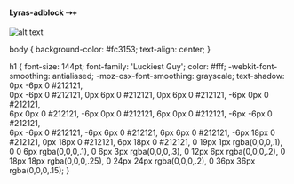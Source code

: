 #### Lyras-adblock ⇢+
![alt text](https://im3.ezgif.com/tmp/ezgif-3-b33aecd566e6.gif)

body {
  background-color: #fc3153;
  text-align: center;
}

h1 {
  font-size: 144pt;
  font-family: 'Luckiest Guy';
  color: #fff;
  -webkit-font-smoothing: antialiased;
  -moz-osx-font-smoothing: grayscale;
  text-shadow:   0px -6px 0 #212121,  
                 0px -6px 0 #212121,
                 0px  6px 0 #212121,
                 0px  6px 0 #212121,
                -6px  0px 0 #212121,  
                 6px  0px 0 #212121,
                -6px  0px 0 #212121,
                 6px  0px 0 #212121,
                -6px -6px 0 #212121,  
                 6px -6px 0 #212121,
                -6px  6px 0 #212121,
                 6px  6px 0 #212121,
                -6px  18px 0 #212121,
                 0px  18px 0 #212121,
                 6px  18px 0 #212121,
                 0 19px 1px rgba(0,0,0,.1),
                 0 0 6px rgba(0,0,0,.1),
                 0 6px 3px rgba(0,0,0,.3),
                 0 12px 6px rgba(0,0,0,.2),
                 0 18px 18px rgba(0,0,0,.25),
                 0 24px 24px rgba(0,0,0,.2),
                 0 36px 36px rgba(0,0,0,.15);
}
